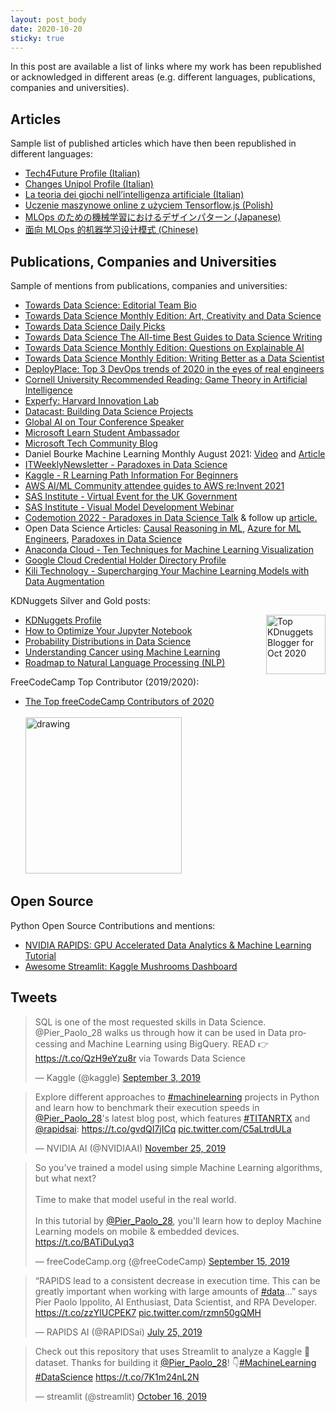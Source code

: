 ```yaml
---
layout: post_body
date: 2020-10-20
sticky: true
---
```


In this post are available a list of links where my work has been republished or acknowledged in different areas (e.g. different languages, publications, companies and universities).

<!--end_excerpt-->

## Articles

Sample list of published articles which have then been republished in different languages:

- [Tech4Future Profile (Italian)](https://tech4future.info/author/pier-paolo-ippolito/)
- [Changes Unipol Profile (Italian)](https://changes.unipol.it/author/pier-paolo-ippolito)
- [La teoria dei giochi nell’intelligenza artificiale (Italian)](https://www.ai4business.it/intelligenza-artificiale/la-teoria-dei-giochi-intelligenza-artificiale/)
- [Uczenie maszynowe online z użyciem Tensorflow.js (Polish)](https://bulldogjob.pl/news/763-uczenie-maszynowe-online-z-uzyciem-tensorflow-js)
- [MLOps のための機械学習におけるデザインパターン (Japanese)](https://ainow.ai/2022/02/14/262548/)
- [面向 MLOps 的机器学习设计模式 (Chinese)](https://www.51cto.com/article/703935.html)

## Publications, Companies and Universities

Sample of mentions from publications, companies and universities:

- [Towards Data Science: Editorial Team Bio](https://towardsdatascience.com/our-team-c2c8e712c971)
- [Towards Data Science Monthly Edition: Art, Creativity and Data Science](https://towardsdatascience.com/april-edition-art-creativity-and-data-science-5ca9849f5da3)
- [Towards Data Science Daily Picks](https://towardsdatascience.com/latest-picks-how-to-spot-a-data-charlatan-624d152c9aa)
- [Towards Data Science The All-time Best Guides to Data Science Writing](https://towardsdatascience.com/the-all-time-best-guides-to-data-science-writing-tues-b6fec391e9d9)
- [Towards Data Science Monthly Edition: Questions on Explainable AI](https://towardsdatascience.com/may-edition-questions-on-explainable-ai-6968e9ac1ccf)
- [Towards Data Science Monthly Edition: Writing Better as a Data Scientist](https://towardsdatascience.com/august-edition-writing-better-as-a-data-scientist-5893196fd3cf)
- [DeployPlace: Top 3 DevOps trends of 2020 in the eyes of real engineers](https://deployplace.com/blog/top-3-devops-trends-2020/)
- [Cornell University Recommended Reading: Game Theory in Artificial Intelligence](http://blogs.cornell.edu/info2040/2019/09/23/game-theory-in-artificial-intelligence/)
- [Experfy: Harvard Innovation Lab](https://www.experfy.com/blog/author/pier-paolo-ippolito/)
- [Datacast: Building Data Science Projects](https://medium.com/cracking-the-data-science-interview/datacast-episode-57-building-data-science-projects-with-pier-paolo-ippolito-ceb30f416baf)
- [Global AI on Tour Conference Speaker](https://tour.globalai.live/speakers/pier-paolo-ippolito/)
- [Microsoft Learn Student Ambassador](https://studentambassadors.microsoft.com/en-US/profile/3827)
- [Microsoft Tech Community Blog](https://techcommunity.microsoft.com/t5/student-developer-blog/meet-a-recent-microsoft-learn-student-ambassador-graduate-pier/ba-p/2638369)
- Daniel Bourke Machine Learning Monthly August 2021: [Video](https://www.youtube.com/watch?v=4zPc0Q63Tv0) and [Article](https://zerotomastery.io/blog/machine-learning-monthly-august-2021/)
- [ITWeeklyNewsletter - Paradoxes in Data Science](https://www.prometheandatasolutions.com/V4-articles.php?cat=data)
- [Kaggle - R Learning Path Information For Beginners](https://www.kaggle.com/questions-and-answers/279884)
- [AWS AI/ML Community attendee guides to AWS re:Invent 2021](https://aws.amazon.com/blogs/machine-learning/aws-ai-ml-community-attendee-guides-to-aws-reinvent-2021/)
- [SAS Institute - Virtual Event for the UK Government](https://www.sas.com/en_gb/events/2021/discover-answers-to-accelerate-the-uk-forward/on-demand.html)
- [SAS Institute - Visual Model Development Webinar](https://www.sas.com/en_gb/webinars/visual-model-development.html)
- [Codemotion 2022 - Paradoxes in Data Science Talk](https://talks.codemotion.com/paradoxes-in-data-science) & follow up [article.](https://ciberneticagerber.it/2022/03/25/codemotion/)
- Open Data Science Articles: [Causal Reasoning in ML](https://opendatascience.com/causal-reasoning-in-machine-learning/), [Azure for ML Engineers](https://opendatascience.com/azure-for-machine-learning-engineers/), [Paradoxes in Data Science](https://opendatascience.com/paradoxes-in-data-science/)
- [Anaconda Cloud - Ten Techniques for Machine Learning Visualization](https://anaconda.cloud/ippolito-machine-learning-visualization)
- [Google Cloud Credential Holder Directory Profile](https://googlecloudcertified.credential.net/profile/e9c09ea9956ff29fa38a936f7759268235853383)
- [Kili Technology - Supercharging Your Machine Learning Models with Data Augmentation](https://kili-technology.com/data-labeling/machine-learning/data-augmentation-guide)

KDNuggets Silver and Gold posts:

<a href="https://www.kdnuggets.com/2020/10/top-news-week-1019-1025.html" target="_blank" rel="noopener"><img src="https://www.kdnuggets.com/images/tkb-2010-s.png" width=95 alt="Top KDnuggets Blogger for Oct 2020" align="right"></a>

- [KDNuggets Profile](https://www.kdnuggets.com/author/pierpaolo-ippolito)
- [How to Optimize Your Jupyter Notebook](https://www.kdnuggets.com/2020/01/optimize-jupyter-notebook.html)
- [Probability Distributions in Data Science](https://www.kdnuggets.com/2020/02/probability-distributions-data-science.html)
- [Understanding Cancer using Machine Learning](https://www.kdnuggets.com/2019/08/understanding-cancer-machine-learning.html)
- [Roadmap to Natural Language Processing (NLP)](https://www.kdnuggets.com/2020/10/roadmap-natural-language-processing-nlp.html)

FreeCodeCamp Top Contributor (2019/2020):

- [The Top freeCodeCamp Contributors of 2020](https://www.freecodecamp.org/news/2020-top-contributors/)
  <br>
  <br>
  <img src="/assets/img/posts/freecamp.jpg" alt="drawing" style="width:250px;"/>

## Open Source

Python Open Source Contributions and mentions:

- [NVIDIA RAPIDS: GPU Accelerated Data Analytics & Machine Learning Tutorial](https://github.com/rapidsai-community/notebooks-contrib/blob/branch-0.12/multimedia_links.md)
- [Awesome Streamlit: Kaggle Mushrooms Dashboard](https://github.com/MarcSkovMadsen/awesome-streamlit)

## Tweets

<blockquote class="twitter-tweet"><p lang="en" dir="ltr">SQL is one of the most requested skills in Data Science. @Pier_Paolo_28 walks us through how it can be used in Data processing and Machine Learning using BigQuery. READ 👉 <a href="https://t.co/QzH9eYzu8r">https://t.co/QzH9eYzu8r</a> via Towards Data Science</p>&mdash; Kaggle (@kaggle) <a href="https://twitter.com/kaggle/status/1168922401050157060?ref_src=twsrc%5Etfw">September 3, 2019</a></blockquote> <script async src="https://platform.twitter.com/widgets.js" charset="utf-8"></script>

<blockquote class="twitter-tweet"><p lang="en" dir="ltr">Explore different approaches to <a href="https://twitter.com/hashtag/machinelearning?src=hash&amp;ref_src=twsrc%5Etfw">#machinelearning</a> projects in Python and learn how to benchmark their execution speeds in <a href="https://twitter.com/Pier_Paolo_28?ref_src=twsrc%5Etfw">@Pier_Paolo_28</a>&#39;s latest blog post, which features <a href="https://twitter.com/hashtag/TITANRTX?src=hash&amp;ref_src=twsrc%5Etfw">#TITANRTX</a> and <a href="https://twitter.com/RAPIDSai?ref_src=twsrc%5Etfw">@rapidsai</a>: <a href="https://t.co/gvdQI7jICq">https://t.co/gvdQI7jICq</a> <a href="https://t.co/C5aLtrdULa">pic.twitter.com/C5aLtrdULa</a></p>&mdash; NVIDIA AI (@NVIDIAAI) <a href="https://twitter.com/NVIDIAAI/status/1199108006958583808?ref_src=twsrc%5Etfw">November 25, 2019</a></blockquote> <script async src="https://platform.twitter.com/widgets.js" charset="utf-8"></script>

<blockquote class="twitter-tweet"><p lang="en" dir="ltr">So you&#39;ve trained a model using simple Machine Learning algorithms, but what next?<br><br>Time to make that model useful in the real world.<br><br>In this tutorial by <a href="https://twitter.com/Pier_Paolo_28?ref_src=twsrc%5Etfw">@Pier_Paolo_28</a>, you&#39;ll learn how to deploy Machine Learning models on mobile &amp; embedded devices. <a href="https://t.co/BATiDuLyq3">https://t.co/BATiDuLyq3</a></p>&mdash; freeCodeCamp.org (@freeCodeCamp) <a href="https://twitter.com/freeCodeCamp/status/1173280819592552448?ref_src=twsrc%5Etfw">September 15, 2019</a></blockquote> <script async src="https://platform.twitter.com/widgets.js" charset="utf-8"></script>

<blockquote class="twitter-tweet"><p lang="en" dir="ltr">“RAPIDS lead to a consistent decrease in execution time. This can be greatly important when working with large amounts of <a href="https://twitter.com/hashtag/data?src=hash&amp;ref_src=twsrc%5Etfw">#data</a>...” says Pier Paolo Ippolito, AI Enthusiast, Data Scientist, and RPA Developer. <a href="https://t.co/zzYlUCPEK7">https://t.co/zzYlUCPEK7</a> <a href="https://t.co/rzmn50gQMH">pic.twitter.com/rzmn50gQMH</a></p>&mdash; RAPIDS AI (@RAPIDSai) <a href="https://twitter.com/RAPIDSai/status/1154447478009131008?ref_src=twsrc%5Etfw">July 25, 2019</a></blockquote> <script async src="https://platform.twitter.com/widgets.js" charset="utf-8"></script>

<blockquote class="twitter-tweet"><p lang="en" dir="ltr">Check out this repository that uses Streamlit to analyze a Kaggle 🍄dataset. Thanks for building it <a href="https://twitter.com/Pier_Paolo_28?ref_src=twsrc%5Etfw">@Pier_Paolo_28</a>! 👇<a href="https://twitter.com/hashtag/MachineLearning?src=hash&amp;ref_src=twsrc%5Etfw">#MachineLearning</a> <a href="https://twitter.com/hashtag/DataScience?src=hash&amp;ref_src=twsrc%5Etfw">#DataScience</a> <a href="https://t.co/7K1m24nL2N">https://t.co/7K1m24nL2N</a></p>&mdash; streamlit (@streamlit) <a href="https://twitter.com/streamlit/status/1184501301578620928?ref_src=twsrc%5Etfw">October 16, 2019</a></blockquote> <script async src="https://platform.twitter.com/widgets.js" charset="utf-8"></script>
